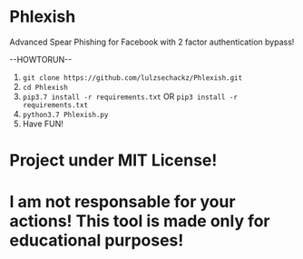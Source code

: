 # Phlexish
Advanced Spear Phishing for Facebook with 2 factor authentication bypass!


--HOWTORUN--
1.  ```git clone https://github.com/lulzsechackz/Phlexish.git```
2.  ```cd Phlexish```
3.  ```pip3.7 install -r requirements.txt```
    OR
    ```pip3 install -r requirements.txt```
4.  ```python3.7 Phlexish.py```
5. Have FUN!
# Project under MIT License!
# I am not responsable for your actions! This tool is made only for educational purposes!
    
